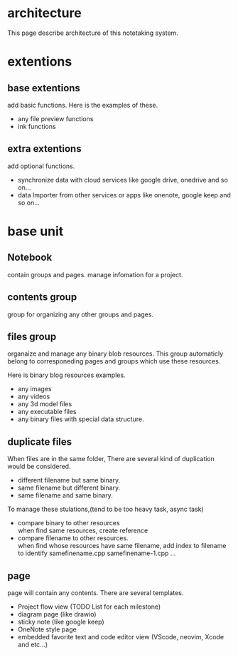 # architecture
 This page describe architecture of this notetaking system.

# extentions
## base extentions 
 add basic functions. Here is the examples of these.
- any file preview functions
- ink functions

## extra extentions
 add optional functions.
- synchronize data with cloud services like google drive, onedrive and so on...
- data Importer from other services or apps like onenote, google keep and so on...



# base unit
## Notebook
 contain groups and pages. manage infomation for a project. 
## contents group
 group for organizing any other groups and pages.
## files group
 organaize and manage any binary blob resources. This group automaticly belong to corresponeding pages and groups which use these resources.  

 Here is binary blog resources examples.
- any images
- any videos
- any 3d model files
- any executable files
- any binary files with special data structure.

## duplicate files 
 When files are in the same folder, There are several kind of duplication would be considered.

- different filename but same binary.  
- same filename but different binary.  
- same filename and same binary.  

 To manage these stulations,(tend to be too heavy task, async task)

- compare binary to other resources   
 when find same resources, create reference
- compare filename to other resources.  
 when find whose resources have same filename, add index to filename to identify
 samefinename.cpp
 samefinename-1.cpp
 ...


## page
 page will contain any contents. There are several templates.

- Project flow view (TODO List for each milestone)
- diagram page (like drawio)
- sticky note (like google keep)
- OneNote style page 
- embedded favorite text and code editor view (VScode, neovim, Xcode and etc...) 




